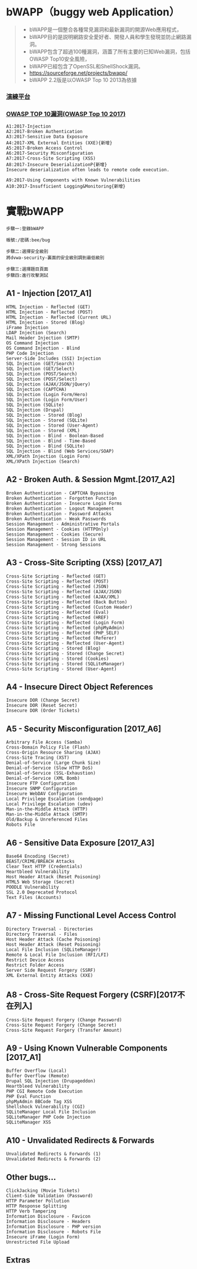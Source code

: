 # bWAPP（buggy web Application）

>* bWAPP是一個整合各種常見漏洞和最新漏洞的開源Web應用程式，
>* bWAPP目的是説明網路安全愛好者、開發人員和學生發現並防止網路漏洞。
>* bWAPP包含了超過100種漏洞，涵蓋了所有主要的已知Web漏洞，包括OWASP Top10安全風險，
>* bWAPP已經包含了OpenSSL和ShellShock漏洞。
>* https://sourceforge.net/projects/bwapp/
>* bWAPP 2.2版是以OWASP Top 10 2013為依據

### [演練平台](http://120.114.102.164)

### [OWASP TOP 10漏洞(OWASP Top 10 2017)](https://www.owasp.org/index.php/Top_10-2017_Top_10)

```
A1:2017-Injection
A2:2017-Broken Authentication
A3:2017-Sensitive Data Exposure
A4:2017-XML External Entities (XXE){新增}
A5:2017-Broken Access Control
A6:2017-Security Misconfiguration
A7:2017-Cross-Site Scripting (XSS)
A8:2017-Insecure DeserializationP{新增}
Insecure deserialization often leads to remote code execution.

A9:2017-Using Components with Known Vulnerabilities
A10:2017-Insufficient Logging&Monitoring{新增}
```
# 實戰bWAPP
```
步驟一:登錄bWAPP

帳號:/密碼:bee/bug

步驟二:選擇安全級別
將dvwa-security-裏面的安全級別調到最低級別

步驟三:選擇題目頁面
步驟四:進行攻擊測試
```

## A1 - Injection [2017_A1]
```
HTML Injection - Reflected (GET)
HTML Injection - Reflected (POST)
HTML Injection - Reflected (Current URL)
HTML Injection - Stored (Blog)
iFrame Injection
LDAP Injection (Search)
Mail Header Injection (SMTP)
OS Command Injection
OS Command Injection - Blind
PHP Code Injection
Server-Side Includes (SSI) Injection
SQL Injection (GET/Search)
SQL Injection (GET/Select)
SQL Injection (POST/Search)
SQL Injection (POST/Select)
SQL Injection (AJAX/JSON/jQuery)
SQL Injection (CAPTCHA)
SQL Injection (Login Form/Hero)
SQL Injection (Login Form/User)
SQL Injection (SQLite)
SQL Injection (Drupal)
SQL Injection - Stored (Blog)
SQL Injection - Stored (SQLite)
SQL Injection - Stored (User-Agent)
SQL Injection - Stored (XML)
SQL Injection - Blind - Boolean-Based
SQL Injection - Blind - Time-Based
SQL Injection - Blind (SQLite)
SQL Injection - Blind (Web Services/SOAP)
XML/XPath Injection (Login Form)
XML/XPath Injection (Search)
```


## A2 - Broken Auth. & Session Mgmt.[2017_A2] 
```
Broken Authentication - CAPTCHA Bypassing
Broken Authentication - Forgotten Function
Broken Authentication - Insecure Login Forms
Broken Authentication - Logout Management
Broken Authentication - Password Attacks
Broken Authentication - Weak Passwords
Session Management - Administrative Portals
Session Management - Cookies (HTTPOnly)
Session Management - Cookies (Secure)
Session Management - Session ID in URL
Session Management - Strong Sessions
```

## A3 - Cross-Site Scripting (XSS) [2017_A7]
```
Cross-Site Scripting - Reflected (GET)
Cross-Site Scripting - Reflected (POST)
Cross-Site Scripting - Reflected (JSON)
Cross-Site Scripting - Reflected (AJAX/JSON)
Cross-Site Scripting - Reflected (AJAX/XML)
Cross-Site Scripting - Reflected (Back Button)
Cross-Site Scripting - Reflected (Custom Header)
Cross-Site Scripting - Reflected (Eval)
Cross-Site Scripting - Reflected (HREF)
Cross-Site Scripting - Reflected (Login Form)
Cross-Site Scripting - Reflected (phpMyAdmin)
Cross-Site Scripting - Reflected (PHP_SELF)
Cross-Site Scripting - Reflected (Referer)
Cross-Site Scripting - Reflected (User-Agent)
Cross-Site Scripting - Stored (Blog)
Cross-Site Scripting - Stored (Change Secret)
Cross-Site Scripting - Stored (Cookies)
Cross-Site Scripting - Stored (SQLiteManager)
Cross-Site Scripting - Stored (User-Agent)
```

## A4 - Insecure Direct Object References 
```
Insecure DOR (Change Secret)
Insecure DOR (Reset Secret)
Insecure DOR (Order Tickets)
```

## A5 - Security Misconfiguration [2017_A6]
```
Arbitrary File Access (Samba)
Cross-Domain Policy File (Flash)
Cross-Origin Resource Sharing (AJAX)
Cross-Site Tracing (XST)
Denial-of-Service (Large Chunk Size)
Denial-of-Service (Slow HTTP DoS)
Denial-of-Service (SSL-Exhaustion)
Denial-of-Service (XML Bomb)
Insecure FTP Configuration
Insecure SNMP Configuration
Insecure WebDAV Configuration
Local Privilege Escalation (sendpage)
Local Privilege Escalation (udev)
Man-in-the-Middle Attack (HTTP)
Man-in-the-Middle Attack (SMTP)
Old/Backup & Unreferenced Files
Robots File
```


## A6 - Sensitive Data Exposure [2017_A3]
```
Base64 Encoding (Secret)
BEAST/CRIME/BREACH Attacks
Clear Text HTTP (Credentials)
Heartbleed Vulnerability
Host Header Attack (Reset Poisoning)
HTML5 Web Storage (Secret)
POODLE Vulnerability
SSL 2.0 Deprecated Protocol
Text Files (Accounts)
```

## A7 - Missing Functional Level Access Control 
```
Directory Traversal - Directories
Directory Traversal - Files
Host Header Attack (Cache Poisoning)
Host Header Attack (Reset Poisoning)
Local File Inclusion (SQLiteManager)
Remote & Local File Inclusion (RFI/LFI)
Restrict Device Access
Restrict Folder Access
Server Side Request Forgery (SSRF)
XML External Entity Attacks (XXE)
```

## A8 - Cross-Site Request Forgery (CSRF)[2017不在列入] 
```
Cross-Site Request Forgery (Change Password)
Cross-Site Request Forgery (Change Secret)
Cross-Site Request Forgery (Transfer Amount)
```

## A9 - Using Known Vulnerable Components  [2017_A1]
```
Buffer Overflow (Local)
Buffer Overflow (Remote)
Drupal SQL Injection (Drupageddon)
Heartbleed Vulnerability
PHP CGI Remote Code Execution
PHP Eval Function
phpMyAdmin BBCode Tag XSS
Shellshock Vulnerability (CGI)
SQLiteManager Local File Inclusion
SQLiteManager PHP Code Injection
SQLiteManager XSS
```

## A10 - Unvalidated Redirects & Forwards 
```
Unvalidated Redirects & Forwards (1)
Unvalidated Redirects & Forwards (2)
```

## Other bugs... 
```
ClickJacking (Movie Tickets)
Client-Side Validation (Password)
HTTP Parameter Pollution
HTTP Response Splitting
HTTP Verb Tampering
Information Disclosure - Favicon
Information Disclosure - Headers
Information Disclosure - PHP version
Information Disclosure - Robots File
Insecure iFrame (Login Form)	
Unrestricted File Upload
```
## Extras
```

```
